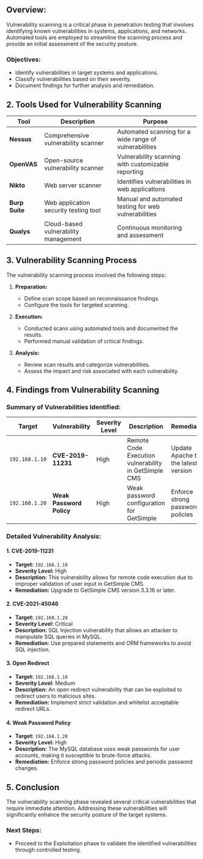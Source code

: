## **Overview:**

Vulnerability scanning is a critical phase in penetration testing that involves identifying known vulnerabilities in systems, applications, and networks. Automated tools are employed to streamline the scanning process and provide an initial assessment of the security posture.

### **Objectives:**

- Identify vulnerabilities in target systems and applications.
- Classify vulnerabilities based on their severity.
- Document findings for further analysis and remediation.

## 2. **Tools Used for Vulnerability Scanning**

|**Tool**|**Description**|**Purpose**|
|---|---|---|
|**Nessus**|Comprehensive vulnerability scanner|Automated scanning for a wide range of vulnerabilities|
|**OpenVAS**|Open-source vulnerability scanner|Vulnerability scanning with customizable reporting|
|**Nikto**|Web server scanner|Identifies vulnerabilities in web applications|
|**Burp Suite**|Web application security testing tool|Manual and automated testing for web vulnerabilities|
|**Qualys**|Cloud-based vulnerability management|Continuous monitoring and assessment|

## 3. **Vulnerability Scanning Process**

The vulnerability scanning process involved the following steps:

1. **Preparation:**
    
    - Define scan scope based on reconnaissance findings.
    - Configure the tools for targeted scanning.
2. **Execution:**
    
    - Conducted scans using automated tools and documented the results.
    - Performed manual validation of critical findings.
3. **Analysis:**
    
    - Review scan results and categorize vulnerabilities.
    - Assess the impact and risk associated with each vulnerability.

## 4. **Findings from Vulnerability Scanning**

### **Summary of Vulnerabilities Identified:**

| **Target**     | **Vulnerability**        | **Severity Level** | **Description**                                      | **Remediation**                     |
| -------------- | ------------------------ | ------------------ | ---------------------------------------------------- | ----------------------------------- |
| `192.168.1.10` | **CVE-2019-11231**       | High               | Remote Code Execution vulnerability in GetSimple CMS | Update Apache to the latest version |
| `192.168.1.20` | **Weak Password Policy** | High               | Weak password configuration for GetSimple            | Enforce strong password policies    |

### **Detailed Vulnerability Analysis:**

#### 1. **CVE-2019-11231**

- **Target:** `192.168.1.10`
- **Severity Level:** High
- **Description:** This vulnerability allows for remote code execution due to improper validation of user input in GetSimple CMS.
- **Remediation:** Upgrade to GetSimple CMS version 3.3.16 or later.

#### 2. **CVE-2021-45046**

- **Target:** `192.168.1.20`
- **Severity Level:** Critical
- **Description:** SQL Injection vulnerability that allows an attacker to manipulate SQL queries in MySQL.
- **Remediation:** Use prepared statements and ORM frameworks to avoid SQL injection.

#### 3. **Open Redirect**

- **Target:** `192.168.1.10`
- **Severity Level:** Medium
- **Description:** An open redirect vulnerability that can be exploited to redirect users to malicious sites.
- **Remediation:** Implement strict validation and whitelist acceptable redirect URLs.

#### 4. **Weak Password Policy**

- **Target:** `192.168.1.20`
- **Severity Level:** High
- **Description:** The MySQL database uses weak passwords for user accounts, making it susceptible to brute-force attacks.
- **Remediation:** Enforce strong password policies and periodic password changes.

## 5. **Conclusion**

The vulnerability scanning phase revealed several critical vulnerabilities that require immediate attention. Addressing these vulnerabilities will significantly enhance the security posture of the target systems.

### **Next Steps:**

- Proceed to the Exploitation phase to validate the identified vulnerabilities through controlled testing.